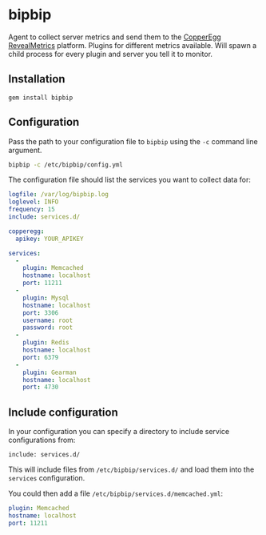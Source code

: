 bipbip
======
Agent to collect server metrics and send them to the [CopperEgg RevealMetrics](http://copperegg.com/) platform.
Plugins for different metrics available.
Will spawn a child process for every plugin and server you tell it to monitor.

Installation
------------
```
gem install bipbip
```

Configuration
-------------
Pass the path to your configuration file to `bipbip` using the `-c` command line argument.
```sh
bipbip -c /etc/bipbip/config.yml
```

The configuration file should list the services you want to collect data for:
```yml
logfile: /var/log/bipbip.log
loglevel: INFO
frequency: 15
include: services.d/

copperegg:
  apikey: YOUR_APIKEY

services:
  -
    plugin: Memcached
    hostname: localhost
    port: 11211
  -
    plugin: Mysql
    hostname: localhost
    port: 3306
    username: root
    password: root
  -
    plugin: Redis
    hostname: localhost
    port: 6379
  -
    plugin: Gearman
    hostname: localhost
    port: 4730
```

Include configuration
---------------------
In your configuration you can specify a directory to include service configurations from:
```
include: services.d/
```
This will include files from `/etc/bipbip/services.d/` and load them into the `services` configuration.

You could then add a file `/etc/bipbip/services.d/memcached.yml`:
```yml
plugin: Memcached
hostname: localhost
port: 11211
```
